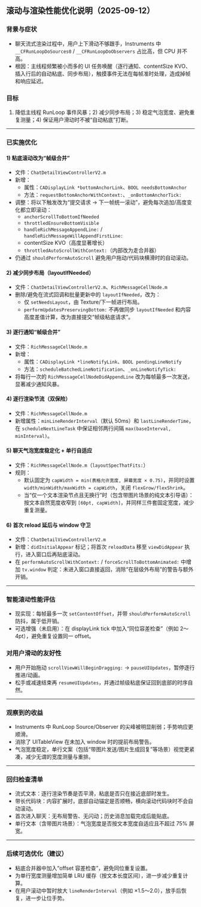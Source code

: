 ## 滚动与渲染性能优化说明（2025-09-12）

### 背景与症状
- 聊天流式渲染过程中，用户上下滑动不够跟手，Instruments 中 `__CFRunLoopDoSources0` / `__CFRunLoopDoObservers` 占比高，但 CPU 并不高。
- 根因：主线程频繁被小而多的 UI 任务唤醒（逐行通知、contentSize KVO、插入行后的自动粘底、同步布局），触摸事件无法在每帧准时处理，造成掉帧和响应延迟。

### 目标
1) 降低主线程 RunLoop 事件风暴；2) 减少同步布局；3) 稳定气泡宽度、避免重复测量；4) 保证用户滑动时不被“自动粘底”打断。

---

### 已实施优化

#### 1) 粘底滚动改为“帧级合并”
- 文件：`ChatDetailViewControllerV2.m`
- 新增：
  - 属性：`CADisplayLink *bottomAnchorLink`、`BOOL needsBottomAnchor`
  - 方法：`requestBottomAnchorWithContext:`、`_onBottomAnchorTick:`
- 调整：将以下触发改为“提交请求 → 下一帧统一滚动”，避免每次追加/高度变化都立即滚动：
  - `anchorScrollToBottomIfNeeded`
  - `throttledEnsureBottomVisible`
  - `handleRichMessageAppendLine:` / `handleRichMessageWillAppendFirstLine:`
  - contentSize KVO（高度显著增长）
  - `throttledAutoScrollWithContext:`（内部改为走合并器）
- 仍通过 `shouldPerformAutoScroll` 避免用户拖动/代码块横滑时的自动滚动。

#### 2) 减少同步布局（layoutIfNeeded）
- 文件：`ChatDetailViewControllerV2.m`、`RichMessageCellNode.m`
- 删除/避免在流式回调和批量更新中的 `layoutIfNeeded`，改为：
  - 仅 `setNeedsLayout`，由 Texture/下一帧进行布局。
  - `performUpdatesPreservingBottom:` 不再做同步 `layoutIfNeeded` 和内容高度差值计算，改为直接提交“帧级粘底请求”。

#### 3) 逐行通知“帧级合并”
- 文件：`RichMessageCellNode.m`
- 新增：
  - 属性：`CADisplayLink *lineNotifyLink`、`BOOL pendingLineNotify`
  - 方法：`scheduleBatchedLineNotification`、`_onLineNotifyTick:`
- 将每行一次的 `RichMessageCellNodeDidAppendLine` 改为每帧最多一次发送，显著减少通知风暴。

#### 4) 逐行渲染节流（双保险）
- 文件：`RichMessageCellNode.m`
- 新增属性：`minLineRenderInterval`（默认 50ms）和 `lastLineRenderTime`，在 `scheduleNextLineTask` 中保证相邻两行间隔 `max(baseInterval, minInterval)`。

#### 5) 聊天气泡宽度稳定化 + 单行自适应
- 文件：`RichMessageCellNode.m`（`layoutSpecThatFits:`）
- 规则：
  - 默认固定为 `capWidth = min(表格允许宽度, 屏幕宽度 × 0.75)`，并同时设置 `width/minWidth/maxWidth = capWidth`，关闭 `flexGrow/flexShrink`。
  - 当“仅一个文本渲染节点且无换行”时（包含带图片场景的纯文本引导语）：按文本自然宽度收窄到 `[60pt, capWidth]`，并同样三件套固定宽度，减少重复测量。

#### 6) 首次 reload 延后与 window 守卫
- 文件：`ChatDetailViewControllerV2.m`
- 新增：`didInitialAppear` 标记；将首次 `reloadData` 移至 `viewDidAppear` 执行，进入窗口后再贴底滚动。
- 在 `performAutoScrollWithContext:` / `forceScrollToBottomAnimated:` 中增加 `tv.window` 判定：未进入窗口直接返回，消除“在层级外布局”的警告与额外开销。

---

### 智能滚动性能评估
- 现实现：每帧最多一次 `setContentOffset`，并带 `shouldPerformAutoScroll` 防抖，属于低开销。
- 可选增强（未启用）：在 displayLink tick 中加入“同位容差检查”（例如 2～4pt），避免重复设置同一 offset。

### 对用户滑动的友好性
- 用户开始拖动 `scrollViewWillBeginDragging:` → `pauseUIUpdates`，暂停逐行推进/动画。
- 松手或减速结束再 `resumeUIUpdates`，并通过帧级粘底保证回到底部的时序自然。

---

### 观察到的收益
- Instruments 中 RunLoop Source/Observer 的尖峰被明显削弱；手势响应更顺滑。
- 消除了 UITableView 在未加入 window 时的提前布局警告。
- 气泡宽度稳定，单行文案（包括“带图片发送/图片生成回复”等场景）视觉更紧凑，减少无谓的宽度测量与重排。

---

### 回归检查清单
- 流式文本：逐行渲染节奏是否平滑，粘底是否只在接近底部时发生。
- 带长代码块：内容扩展时，底部自动锚定是否顺畅，横向滚动代码块时不会自动滚动。
- 首次进入聊天：无布局警告、无闪动；历史消息加载完成后能贴底。
- 单行文本（含带图片场景）：气泡宽度是否按文本宽度自适应且不超过 75% 屏宽。

---

### 后续可选优化（建议）
- 粘底合并器中加入“offset 容差检查”，避免同位重复设置。
- 为单行宽度测量增加简单 LRU 缓存（按文本长度区间），进一步减少重复计算。
- 在用户滚动中暂时放大 `lineRenderInterval`（例如 ×1.5～2.0），放手后恢复，进一步让位手势。



